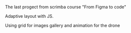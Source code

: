 The last progect from scrimba course "From Figma to code"

Adaptive layout with JS.

Using grid for images gallery and animation for the  drone